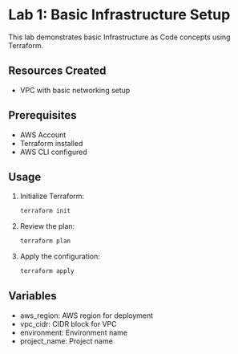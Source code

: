 # Lab 1: Basic Infrastructure Setup

This lab demonstrates basic Infrastructure as Code concepts using Terraform.

## Resources Created
- VPC with basic networking setup

## Prerequisites
- AWS Account
- Terraform installed
- AWS CLI configured

## Usage
1. Initialize Terraform:
   ```bash
   terraform init
   ```

2. Review the plan:
   ```bash
   terraform plan
   ```

3. Apply the configuration:
   ```bash
   terraform apply
   ```

## Variables
- aws_region: AWS region for deployment
- vpc_cidr: CIDR block for VPC
- environment: Environment name
- project_name: Project name 